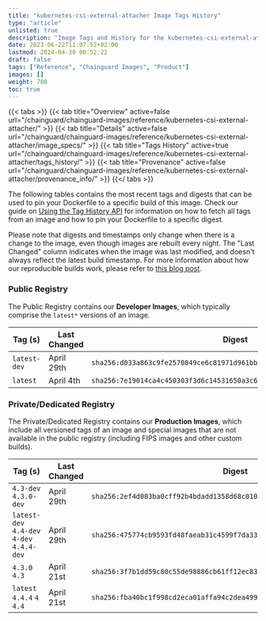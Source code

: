 ```yaml
---
title: "kubernetes-csi-external-attacher Image Tags History"
type: "article"
unlisted: true
description: "Image Tags and History for the kubernetes-csi-external-attacher Chainguard Image"
date: 2023-06-22T11:07:52+02:00
lastmod: 2024-04-30 00:52:22
draft: false
tags: ["Reference", "Chainguard Images", "Product"]
images: []
weight: 700
toc: true
---
```


{{< tabs >}}
{{< tab title="Overview" active=false url="/chainguard/chainguard-images/reference/kubernetes-csi-external-attacher/" >}}
{{< tab title="Details" active=false url="/chainguard/chainguard-images/reference/kubernetes-csi-external-attacher/image_specs/" >}}
{{< tab title="Tags History" active=true url="/chainguard/chainguard-images/reference/kubernetes-csi-external-attacher/tags_history/" >}}
{{< tab title="Provenance" active=false url="/chainguard/chainguard-images/reference/kubernetes-csi-external-attacher/provenance_info/" >}}
{{</ tabs >}}

The following tables contains the most recent tags and digests that can be used to pin your Dockerfile to a specific build of this image. Check our guide on [Using the Tag History API](/chainguard/chainguard-images/using-the-tag-history-api/) for information on how to fetch all tags from an image and how to pin your Dockerfile to a specific digest.

Please note that digests and timestamps only change when there is a change to the image, even though images are rebuilt every night. The "Last Changed" column indicates when the image was last modified, and doesn't always reflect the latest build timestamp. For more information about how our reproducible builds work, please refer to [this blog post](https://www.chainguard.dev/unchained/reproducing-chainguards-reproducible-image-builds).

### Public Registry
The Public Registry contains our **Developer Images**, which typically comprise the `latest*` versions of an image.

| Tag (s)       | Last Changed | Digest                                                                    |
|---------------|--------------|---------------------------------------------------------------------------|
|  `latest-dev` | April 29th   | `sha256:d033a863c9fe2570849ce6c81971d961bba45accb83d4180a3040e23aa16c552` |
|  `latest`     | April 4th    | `sha256:7e19014ca4c450303f3d6c14531650a3c60dd828ece3912d3dc54a5285eb7ab3` |


### Private/Dedicated Registry
The Private/Dedicated Registry contains our **Production Images**, which include all versioned tags of an image and special images that are not available in the public registry (including FIPS images and other custom builds).

| Tag (s)                                     | Last Changed | Digest                                                                    |
|---------------------------------------------|--------------|---------------------------------------------------------------------------|
|  `4.3-dev` `4.3.0-dev`                      | April 29th   | `sha256:2ef4d083ba0cff92b4bdadd1358d68c010fc1530b15fe6322c49a76a5a8d3aca` |
|  `latest-dev` `4.4-dev` `4-dev` `4.4.4-dev` | April 29th   | `sha256:475774cb9593fd48faeab31c4599f7da3358a01c92270ec5228568d633937d33` |
|  `4.3.0` `4.3`                              | April 21st   | `sha256:3f7b1dd59c80c55de98886cb61ff12ec83af63e440600b1df62d526b6a1505ff` |
|  `latest` `4.4.4` `4` `4.4`                 | April 21st   | `sha256:fba40bc1f998cd2eca01affa94c2dea499df2bf3c180143289103dd6f3a43284` |

